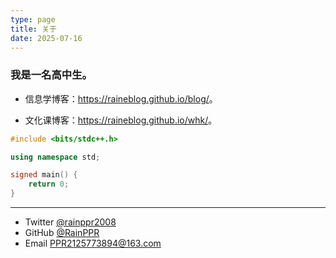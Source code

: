 ```yaml
---
type: page
title: 关于
date: 2025-07-16
---
```


### 我是一名高中生。

- 信息学博客：<https://raineblog.github.io/blog/>。

- 文化课博客：<https://raineblog.github.io/whk/>。

```cpp
#include <bits/stdc++.h>

using namespace std;

signed main() {
    return 0;
}
```

---

- Twitter [@rainppr2008](https://twitter.com/rainppr2008)
- GitHub [@RainPPR](https://github.com/RainPPR)
- Email PPR2125773894@163.com

